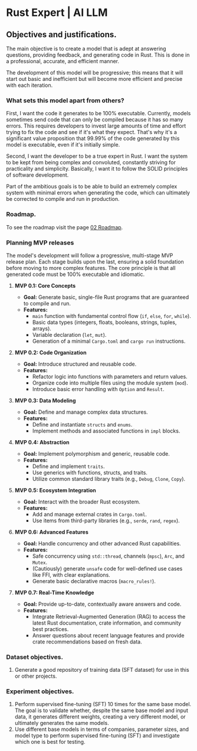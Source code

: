 # Rust Expert | AI LLM

## Objectives and justifications.

The main objective is to create a model that is adept at answering questions, providing feedback, and generating code in Rust. This is done in a professional, accurate, and efficient manner.

The development of this model will be progressive; this means that it will start out basic and inefficient but will become more efficient and precise with each iteration.

### What sets this model apart from others?

First, I want the code it generates to be 100% executable. Currently, models sometimes send code that can only be compiled because it has so many errors. This requires developers to invest large amounts of time and effort trying to fix the code and see if it's what they expect. That's why it's a significant value proposition that 99.99% of the code generated by this model is executable, even if it's initially simple.

Second, I want the developer to be a true expert in Rust. I want the system to be kept from being complex and convoluted, constantly striving for practicality and simplicity. Basically, I want it to follow the SOLID principles of software development.

Part of the ambitious goals is to be able to build an extremely complex system with minimal errors when generating the code, which can ultimately be corrected to compile and run in production.

### Roadmap.

To see the roadmap visit the page [02 Roadmap](02-roadmap.md).

### Planning MVP releases

The model's development will follow a progressive, multi-stage MVP release plan. Each stage builds upon the last, ensuring a solid foundation before moving to more complex features. The core principle is that all generated code must be 100% executable and idiomatic.

1. **MVP 0.1: Core Concepts**
   * **Goal:** Generate basic, single-file Rust programs that are guaranteed to compile and run.
   * **Features:**
     * `main` function with fundamental control flow (`if`, `else`, `for`, `while`).
     * Basic data types (integers, floats, booleans, strings, tuples, arrays).
     * Variable declaration (`let`, `mut`).
     * Generation of a minimal `Cargo.toml` and `cargo run` instructions.

2. **MVP 0.2: Code Organization**
   * **Goal:** Introduce structured and reusable code.
   * **Features:**
     * Refactor logic into functions with parameters and return values.
     * Organize code into multiple files using the module system (`mod`).
     * Introduce basic error handling with `Option` and `Result`.

3. **MVP 0.3: Data Modeling**
   * **Goal:** Define and manage complex data structures.
   * **Features:**
     * Define and instantiate `structs` and `enums`.
     * Implement methods and associated functions in `impl` blocks.

4. **MVP 0.4: Abstraction**
   * **Goal:** Implement polymorphism and generic, reusable code.
   * **Features:**
     * Define and implement `traits`.
     * Use generics with functions, structs, and traits.
     * Utilize common standard library traits (e.g., `Debug`, `Clone`, `Copy`).

5. **MVP 0.5: Ecosystem Integration**
   * **Goal:** Interact with the broader Rust ecosystem.
   * **Features:**
       * Add and manage external crates in `Cargo.toml`.
       * Use items from third-party libraries (e.g., `serde`, `rand`, `regex`).

6. **MVP 0.6: Advanced Features**
   * **Goal:** Handle concurrency and other advanced Rust capabilities.
   * **Features:**
       * Safe concurrency using `std::thread`, channels (`mpsc`), `Arc`, and `Mutex`.
       * (Cautiously) generate `unsafe` code for well-defined use cases like FFI, with clear explanations.
       * Generate basic declarative macros (`macro_rules!`).

7. **MVP 0.7: Real-Time Knowledge**
   * **Goal:** Provide up-to-date, contextually aware answers and code.
   * **Features:**
       * Integrate Retrieval-Augmented Generation (RAG) to access the latest Rust documentation, crate information, and community best practices.
       * Answer questions about recent language features and provide crate recommendations based on fresh data.

### Dataset objectives.

1. Generate a good repository of training data (SFT dataset) for use in this or other projects.

### Experiment objectives.

1. Perform supervised fine-tuning (SFT) 10 times for the same base model. The goal is to validate whether, despite the same base model and input data, it generates different weights, creating a very different model, or ultimately generates the same models.
2. Use different base models in terms of companies, parameter sizes, and model type to perform supervised fine-tuning (SFT) and investigate which one is best for testing.
